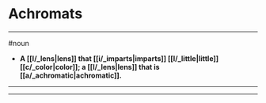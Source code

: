# Achromats
---
#noun
- **A [[l/_lens|lens]] that [[i/_imparts|imparts]] [[l/_little|little]] [[c/_color|color]]; a [[l/_lens|lens]] that is [[a/_achromatic|achromatic]].**
---
---

